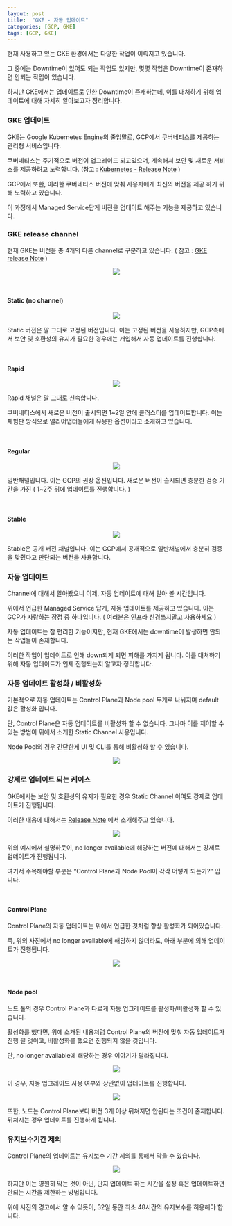 ```yaml
---
layout: post
title:  "GKE - 자동 업데이트"
categories: [GCP, GKE]
tags: [GCP, GKE]
---
```


현재 사용하고 있는 GKE 환경에서는 다양한 작업이 이뤄지고 있습니다.

그 중에는 Downtime이 있어도 되는 작업도 있지만, 몇몇 작업은 Downtime이 존재하면 안되는 작업이 있습니다.

하지만 GKE에서는 업데이트로 인한 Downtime이 존재하는데, 이를 대처하기 위해 업데이트에 대해 자세히 알아보고자 정리합니다.





### GKE 업데이트

GKE는 Google Kubernetes Engine의 줄임말로, GCP에서 쿠버네티스를 제공하는 관리형 서비스입니다.

쿠버네티스는 주기적으로 버전이 업그레이드 되고있으며, 계속해서 보안 및 새로운 서비스를 제공하려고 노력합니다. (참고 : [Kubernetes - Release Note](https://kubernetes.io/ko/releases/) )

GCP에서 또한, 이러한 쿠버네티스 버전에 맞춰 사용자에게 최신의 버전을 제공 하기 위해 노력하고 있습니다.

이 과정에서 Managed Service답게 버전을 업데이트 해주는 기능을 제공하고 있습니다.



### GKE release channel

현재 GKE는 버전을 총 4개의 다른 channel로 구분하고 있습니다. ( 참고 : [GKE release Note](https://cloud.google.com/kubernetes-engine/docs/release-notes#current_versions) )



<p align="center"><img src="/assets/img/post_img/update1.png"></p>



<br>

#### Static (no channel)

<p align="center"><img src="/assets/img/post_img/update2.png"></p>

Static 버전은 말 그대로 고정된 버전입니다. 이는 고정된 버전을 사용하지만, GCP측에서 보안 및 호환성의 유지가 필요한 경우에는 개입해서 자동 업데이트를 진행합니다.



<br>

#### Rapid

<p align="center"><img src="/assets/img/post_img/update3.png"></p>

Rapid 채널은 말 그대로 신속합니다.

쿠버네티스에서 새로운 버전이 출시되면 1~2일 안에 클러스터를 업데이트합니다. 이는 체험판 방식으로 얼리어댑터들에게 유용한 옵션이라고 소개하고 있습니다.

<br>

#### Regular

<p align="center"><img src="/assets/img/post_img/update4.png"></p>

일반채널입니다. 이는 GCP의 권장 옵션입니다. 새로운 버전이 출시되면 충분한 검증 기간을 가진 ( 1~2주 뒤에 업데이트를 진행합니다. )

<br>

#### Stable

<p align="center"><img src="/assets/img/post_img/update5.png"></p>

Stable은 공개 버전 채널입니다. 이는 GCP에서 공개적으로 일반채널에서 충분히 검증을 맞췄다고 판단되는 버전을 사용합니다.



### 자동 업데이트

Channel에 대해서 알아봤으니 이제, 자동 업데이트에 대해 알아 볼 시간입니다.

위에서 언급한 Managed Service 답게, 자동 업데이트를 제공하고 있습니다. 이는 GCP가 자랑하는 장점 중 하나입니다. ( 여러분은 인프라 신경쓰지말고 사용하세요 )

자동 업데이트는 참 편리한 기능이지만, 현재 GKE에서는 downtime이 발생하면 안되는 작업들이 존재합니다.

이러한 작업이 업데이트로 인해 down되게 되면 피해를 가지게 됩니다. 이를 대처하기 위해 자동 업데이트가 언제 진행되는지 알고자 정리합니다.



### 자동 업데이트 활성화 / 비활성화

기본적으로 자동 업데이트는 Control Plane과 Node pool 두개로 나눠지며 default 값은 활성화 입니다.

단, Control Plane은 자동 업데이트를 비활성화 할 수 없습니다. 그나마 이를 제어할 수 있는 방법이 위에서 소개한 Static Channel 사용입니다.



Node Pool의 경우 간단한게 UI 및 CLI를 통해 비활성화 할 수 있습니다.

<p align="center"><img src="/assets/img/post_img/update6.png"></p>

### 강제로 업데이트 되는 케이스

GKE에서는 보안 및 호환성의 유지가 필요한 경우 Static Channel 이여도 강제로 업데이트가 진행됩니다.

이러한 내용에 대해서는 [Release Note](https://cloud.google.com/kubernetes-engine/docs/release-notes#September_23_2022) 에서 소개해주고 있습니다.

<p align="center"><img src="/assets/img/post_img/update7.png"></p>

위의 예시에서 설명하듯이, no longer available에 해당하는 버전에 대해서는 강제로 업데이트가 진행됩니다.

여기서 주목해야할 부분은 “Control Plane과 Node Pool이 각각 어떻게 되는가?” 입니다.



<br>

#### Control Plane

Control Plane의 자동 업데이트는 위에서 언급한 것처럼 항상 활성화가 되어있습니다.

즉, 위의 사진에서 no longer available에 해당하지 않더라도, 아래 부분에 의해 업데이트가 진행됩니다.

<p align="center"><img src="/assets/img/post_img/update8.png"></p>

<br>

#### Node pool

노드 풀의 경우 Control Plane과 다르게 자동 업그레이드를 활성화/비활성화 할 수 있습니다.

활성화를 했다면, 위에 소개된 내용처럼 Control Plane의 버전에 맞춰 자동 업데이트가 진행 될 것이고, 비활성화를 했으면 진행되지 않을 것입니다.



단, no longer available에 해당하는 경우 이야기가 달라집니다.

<p align="center"><img src="/assets/img/post_img/update9.png"></p>

이 경우, 자동 업그레이드 사용 여부와 상관없이 업데이트를 진행합니다.

<p align="center"><img src="/assets/img/post_img/update10.png"></p>

또한, 노드는 Control Plane보다 버전 3개 이상 뒤쳐지면 안된다는 조건이 존재합니다. 뒤쳐지는 경우 업데이트를 진행하게 됩니다.



### 유지보수기간 제외

Control Plane의 업데이트는 유지보수 기간 제외를 통해서 막을 수 있습니다.

<p align="center"><img src="/assets/img/post_img/update11.png"></p>

하지만 이는 영원히 막는 것이 아닌, 단지 업데이트 하는 시간을 설정 혹은 업데이트하면 안되는 시간을 제한하는 방법입니다.

위에 사진의 경고에서 알 수 있듯이, 32일 동안 최소 48시간의 유지보수를 허용해야 합니다.
<br>
